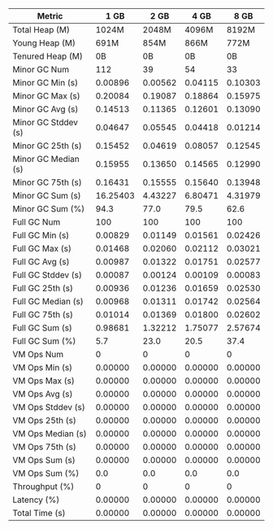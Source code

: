 | Metric | 1 GB | 2 GB | 4 GB | 8 GB |
|------|----|----|----|----|
| Total Heap (M) | 1024M | 2048M | 4096M | 8192M |
| Young Heap (M) | 691M | 854M | 866M | 772M |
| Tenured Heap (M) | 0B | 0B | 0B | 0B |
| Minor GC Num | 112 | 39 | 54 | 33 |
| Minor GC Min (s) | 0.00896 | 0.00562 | 0.04115 | 0.10303 |
| Minor GC Max (s) | 0.20084 | 0.19087 | 0.18864 | 0.15975 |
| Minor GC Avg (s) | 0.14513 | 0.11365 | 0.12601 | 0.13090 |
| Minor GC Stddev (s) | 0.04647 | 0.05545 | 0.04418 | 0.01214 |
| Minor GC 25th (s) | 0.15452 | 0.04619 | 0.08057 | 0.12545 |
| Minor GC Median (s) | 0.15955 | 0.13650 | 0.14565 | 0.12990 |
| Minor GC 75th (s) | 0.16431 | 0.15555 | 0.15640 | 0.13948 |
| Minor GC Sum (s) | 16.25403 | 4.43227 | 6.80471 | 4.31979 |
| Minor GC Sum (%) | 94.3 | 77.0 | 79.5 | 62.6 |
| Full GC Num | 100 | 100 | 100 | 100 |
| Full GC Min (s) | 0.00829 | 0.01149 | 0.01561 | 0.02426 |
| Full GC Max (s) | 0.01468 | 0.02060 | 0.02112 | 0.03021 |
| Full GC Avg (s) | 0.00987 | 0.01322 | 0.01751 | 0.02577 |
| Full GC Stddev (s) | 0.00087 | 0.00124 | 0.00109 | 0.00083 |
| Full GC 25th (s) | 0.00936 | 0.01236 | 0.01659 | 0.02530 |
| Full GC Median (s) | 0.00968 | 0.01311 | 0.01742 | 0.02564 |
| Full GC 75th (s) | 0.01014 | 0.01369 | 0.01800 | 0.02602 |
| Full GC Sum (s) | 0.98681 | 1.32212 | 1.75077 | 2.57674 |
| Full GC Sum (%) | 5.7 | 23.0 | 20.5 | 37.4 |
| VM Ops Num | 0 | 0 | 0 | 0 |
| VM Ops Min (s) | 0.00000 | 0.00000 | 0.00000 | 0.00000 |
| VM Ops Max (s) | 0.00000 | 0.00000 | 0.00000 | 0.00000 |
| VM Ops Avg (s) | 0.00000 | 0.00000 | 0.00000 | 0.00000 |
| VM Ops Stddev (s) | 0.00000 | 0.00000 | 0.00000 | 0.00000 |
| VM Ops 25th (s) | 0.00000 | 0.00000 | 0.00000 | 0.00000 |
| VM Ops Median (s) | 0.00000 | 0.00000 | 0.00000 | 0.00000 |
| VM Ops 75th (s) | 0.00000 | 0.00000 | 0.00000 | 0.00000 |
| VM Ops Sum (s) | 0.00000 | 0.00000 | 0.00000 | 0.00000 |
| VM Ops Sum (%) | 0.0 | 0.0 | 0.0 | 0.0 |
| Throughput (%) | 0 | 0 | 0 | 0 |
| Latency (%) | 0.00000 | 0.00000 | 0.00000 | 0.00000 |
| Total Time (s) | 0.00000 | 0.00000 | 0.00000 | 0.00000 |
